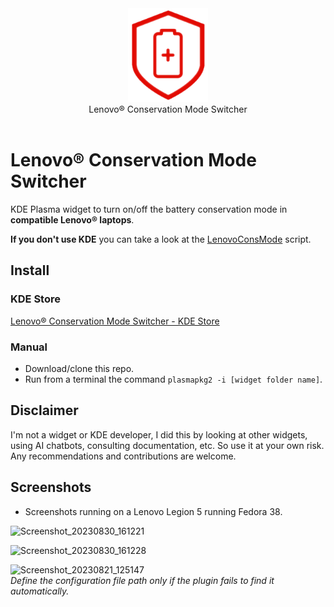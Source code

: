 <div align="center">
<picture>
  <source media="(prefers-color-scheme: dark)" srcset="./logo.png">
  <img alt="Logo" src="./logo.png" height="150px">
</picture>
<br>
Lenovo® Conservation Mode Switcher
</div>
<br>

# Lenovo® Conservation Mode Switcher
KDE Plasma widget to turn on/off the battery conservation mode in **compatible Lenovo® laptops**.

**If you don't use KDE** you can take a look at the [LenovoConsMode](https://github.com/MaksBal/LenovoConsMode) script.

## Install

### KDE Store
[Lenovo® Conservation Mode Switcher - KDE Store](https://store.kde.org/p/2074337/)

### Manual
- Download/clone this repo.
- Run from a terminal the command `plasmapkg2 -i [widget folder name]`.

## Disclaimer
I'm not a widget or KDE developer, I did this by looking at other widgets, using AI chatbots, consulting documentation, etc. So use it at your own risk.
Any recommendations and contributions are welcome.

## Screenshots
- Screenshots running on a Lenovo Legion 5 running Fedora 38.

![Screenshot_20230830_161221](https://github.com/enielrodriguez/lenovo-conservation-mode-switcher/assets/31964610/4588ce5d-6db1-425f-8443-5f5324f41fda)  

![Screenshot_20230830_161228](https://github.com/enielrodriguez/lenovo-conservation-mode-switcher/assets/31964610/e8ef1be6-9e57-4670-a79a-7e5b83cf809d)


![Screenshot_20230821_125147](https://github.com/enielrodriguez/lenovo-conservation-mode-switcher/assets/31964610/72a803c7-1804-4f5d-8c92-35db9014bba0)  
*Define the configuration file path only if the plugin fails to find it automatically.*
